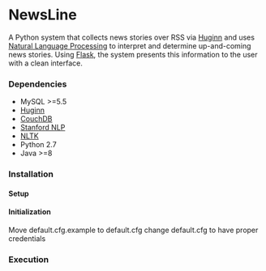 NewsLine
========

A Python system that collects news stories over RSS via [Huginn](https://github.com/cantino/huginn) and uses [Natural Language Processing](http://www.nltk.org/) to interpret and determine up-and-coming news stories. Using [Flask](http://flask.pocoo.org/), the system presents this information to the user with a clean interface.

### Dependencies
 * MySQL >=5.5
 * [Huginn](https://github.com/cantino/huginn)
 * [CouchDB](http://couchdb.apache.org/)
 * [Stanford NLP](http://nlp.stanford.edu/software/)
 * [NLTK](http://www.nltk.org/)
 * Python 2.7
 * Java >=8

### Installation 

#### Setup

#### Initialization
 Move default.cfg.example to default.cfg
 change default.cfg to have proper credentials
### Execution

